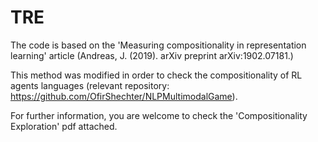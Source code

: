# TRE
The code is based on the 'Measuring compositionality in representation learning' article (Andreas, J. (2019). arXiv preprint arXiv:1902.07181.) 

This method was modified in order to check the compositionality of RL agents languages (relevant repository: https://github.com/OfirShechter/NLPMultimodalGame). 

For further information, you are welcome to check the 'Compositionality Exploration' pdf attached. 

